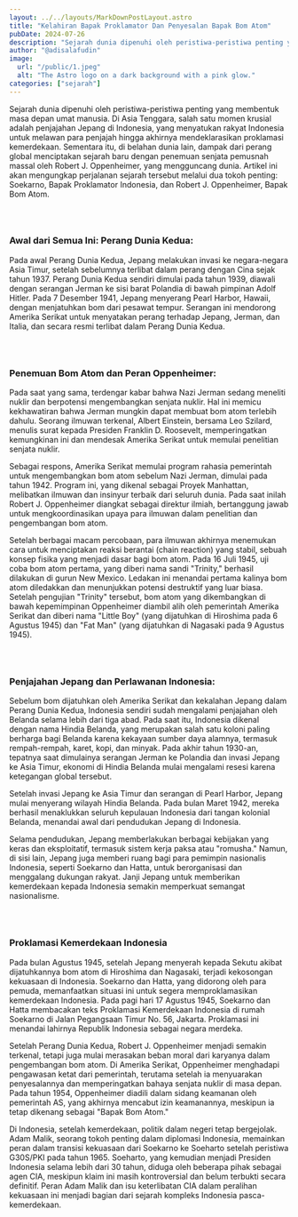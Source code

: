 ```yaml
---
layout: ../../layouts/MarkDownPostLayout.astro
title: "Kelahiran Bapak Proklamator Dan Penyesalan Bapak Bom Atom"
pubDate: 2024-07-26
description: "Sejarah dunia dipenuhi oleh peristiwa-peristiwa penting yang membentuk masa depan umat manusia. Di Asia Tenggara, salah satu momen krusial adalah penjajahan Jepang di Indonesia, yang menyatukan rakyat Indonesia untuk melawan para penjajah hingga akhirnya mendeklarasikan proklamasi kemerdekaan. Sementara itu, di belahan dunia lain, dampak dari perang global menciptakan sejarah baru dengan penemuan senjata pemusnah massal oleh Robert J. Oppenheimer, yang mengguncang dunia. Artikel ini akan mengungkap perjalanan sejarah tersebut melalui dua tokoh penting: Soekarno, Bapak Proklamator Indonesia, dan Robert J. Oppenheimer, Bapak Bom Atom."
author: "@adisalafudin"
image:
  url: "/public/1.jpeg"
  alt: "The Astro logo on a dark background with a pink glow."
categories: ["sejarah"]
---
```


<span class="font-bold text-2xl">S</span>ejarah dunia dipenuhi oleh peristiwa-peristiwa penting yang membentuk masa depan umat manusia. Di Asia Tenggara, salah satu momen krusial adalah penjajahan Jepang di Indonesia, yang menyatukan rakyat Indonesia untuk melawan para penjajah hingga akhirnya mendeklarasikan proklamasi kemerdekaan. Sementara itu, di belahan dunia lain, dampak dari perang global menciptakan sejarah baru dengan penemuan senjata pemusnah massal oleh Robert J. Oppenheimer, yang mengguncang dunia. Artikel ini akan mengungkap perjalanan sejarah tersebut melalui dua tokoh penting: Soekarno, Bapak Proklamator Indonesia, dan Robert J. Oppenheimer, Bapak Bom Atom.

### <br>

### <span class="font-bold text-xl ">Awal dari Semua Ini: Perang Dunia Kedua:</span>

Pada awal Perang Dunia Kedua, Jepang melakukan invasi ke negara-negara Asia Timur, setelah sebelumnya terlibat dalam perang dengan Cina sejak tahun 1937. Perang Dunia Kedua sendiri dimulai pada tahun 1939, diawali dengan serangan Jerman ke sisi barat Polandia di bawah pimpinan Adolf Hitler. Pada 7 Desember 1941, Jepang menyerang Pearl Harbor, Hawaii, dengan menjatuhkan bom dari pesawat tempur. Serangan ini mendorong Amerika Serikat untuk menyatakan perang terhadap Jepang, Jerman, dan Italia, dan secara resmi terlibat dalam Perang Dunia Kedua.

### <br>

### <span class="font-bold text-xl ">Penemuan Bom Atom dan Peran Oppenheimer:</span>

Pada saat yang sama, terdengar kabar bahwa Nazi Jerman sedang meneliti nuklir dan berpotensi mengembangkan senjata nuklir. Hal ini memicu kekhawatiran bahwa Jerman mungkin dapat membuat bom atom terlebih dahulu. Seorang ilmuwan terkenal, Albert Einstein, bersama Leo Szilard, menulis surat kepada Presiden Franklin D. Roosevelt, memperingatkan kemungkinan ini dan mendesak Amerika Serikat untuk memulai penelitian senjata nuklir.

Sebagai respons, Amerika Serikat memulai program rahasia pemerintah untuk mengembangkan bom atom sebelum Nazi Jerman, dimulai pada tahun 1942. Program ini, yang dikenal sebagai Proyek Manhattan, melibatkan ilmuwan dan insinyur terbaik dari seluruh dunia. Pada saat inilah Robert J. Oppenheimer diangkat sebagai direktur ilmiah, bertanggung jawab untuk mengkoordinasikan upaya para ilmuwan dalam penelitian dan pengembangan bom atom.

Setelah berbagai macam percobaan, para ilmuwan akhirnya menemukan cara untuk menciptakan reaksi berantai (chain reaction) yang stabil, sebuah konsep fisika yang menjadi dasar bagi bom atom. Pada 16 Juli 1945, uji coba bom atom pertama, yang diberi nama sandi "Trinity," berhasil dilakukan di gurun New Mexico. Ledakan ini menandai pertama kalinya bom atom diledakkan dan menunjukkan potensi destruktif yang luar biasa. Setelah pengujian "Trinity" tersebut, bom atom yang dikembangkan di bawah kepemimpinan Oppenheimer diambil alih oleh pemerintah Amerika Serikat dan diberi nama "Little Boy" (yang dijatuhkan di Hiroshima pada 6 Agustus 1945) dan "Fat Man" (yang dijatuhkan di Nagasaki pada 9 Agustus 1945).

### <br>

### <span class="font-bold text-xl ">Penjajahan Jepang dan Perlawanan Indonesia:</span>

Sebelum bom dijatuhkan oleh Amerika Serikat dan kekalahan Jepang dalam Perang Dunia Kedua, Indonesia sendiri sudah mengalami penjajahan oleh Belanda selama lebih dari tiga abad. Pada saat itu, Indonesia dikenal dengan nama Hindia Belanda, yang merupakan salah satu koloni paling berharga bagi Belanda karena kekayaan sumber daya alamnya, termasuk rempah-rempah, karet, kopi, dan minyak. Pada akhir tahun 1930-an, tepatnya saat dimulainya serangan Jerman ke Polandia dan invasi Jepang ke Asia Timur, ekonomi di Hindia Belanda mulai mengalami resesi karena ketegangan global tersebut.

Setelah invasi Jepang ke Asia Timur dan serangan di Pearl Harbor, Jepang mulai menyerang wilayah Hindia Belanda. Pada bulan Maret 1942, mereka berhasil menaklukkan seluruh kepulauan Indonesia dari tangan kolonial Belanda, menandai awal dari pendudukan Jepang di Indonesia.

Selama pendudukan, Jepang memberlakukan berbagai kebijakan yang keras dan eksploitatif, termasuk sistem kerja paksa atau "romusha." Namun, di sisi lain, Jepang juga memberi ruang bagi para pemimpin nasionalis Indonesia, seperti Soekarno dan Hatta, untuk berorganisasi dan menggalang dukungan rakyat. Janji Jepang untuk memberikan kemerdekaan kepada Indonesia semakin memperkuat semangat nasionalisme.

### <br>

### <span class="font-bold text-xl ">Proklamasi Kemerdekaan Indonesia</span>

Pada bulan Agustus 1945, setelah Jepang menyerah kepada Sekutu akibat dijatuhkannya bom atom di Hiroshima dan Nagasaki, terjadi kekosongan kekuasaan di Indonesia. Soekarno dan Hatta, yang didorong oleh para pemuda, memanfaatkan situasi ini untuk segera memproklamasikan kemerdekaan Indonesia. Pada pagi hari 17 Agustus 1945, Soekarno dan Hatta membacakan teks Proklamasi Kemerdekaan Indonesia di rumah Soekarno di Jalan Pegangsaan Timur No. 56, Jakarta. Proklamasi ini menandai lahirnya Republik Indonesia sebagai negara merdeka.

Setelah Perang Dunia Kedua, Robert J. Oppenheimer menjadi semakin terkenal, tetapi juga mulai merasakan beban moral dari karyanya dalam pengembangan bom atom. Di Amerika Serikat, Oppenheimer menghadapi pengawasan ketat dari pemerintah, terutama setelah ia menyuarakan penyesalannya dan memperingatkan bahaya senjata nuklir di masa depan. Pada tahun 1954, Oppenheimer diadili dalam sidang keamanan oleh pemerintah AS, yang akhirnya mencabut izin keamanannya, meskipun ia tetap dikenang sebagai "Bapak Bom Atom."

Di Indonesia, setelah kemerdekaan, politik dalam negeri tetap bergejolak. Adam Malik, seorang tokoh penting dalam diplomasi Indonesia, memainkan peran dalam transisi kekuasaan dari Soekarno ke Soeharto setelah peristiwa G30S/PKI pada tahun 1965. Soeharto, yang kemudian menjadi Presiden Indonesia selama lebih dari 30 tahun, diduga oleh beberapa pihak sebagai agen CIA, meskipun klaim ini masih kontroversial dan belum terbukti secara definitif. Peran Adam Malik dan isu keterlibatan CIA dalam peralihan kekuasaan ini menjadi bagian dari sejarah kompleks Indonesia pasca-kemerdekaan.
